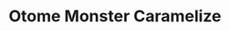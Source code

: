 --- 
title: "Otome Monster Caramelize"
publishdate: "2019-4-19T16:48:46+02:00"
src: "https://365manga.net/manga/otome-monster-caramelize"
image: "https://data.365manga.net/images/thumbnails/24045-otome-monster-caramelize.jpg"
description: "From Boredom Society: Afflicted by a 'mysterious illness,' high school first year Kuroe has spent her entire life avoiding socializing with others. However, after coming into contact with Minami Arata, the most popular boy in school, something changes--and Kuroe's true powers are unleashed..."
---